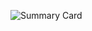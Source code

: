 ![Summary Card](https://github-profile-summary-cards.vercel.app/api/cards/profile-details?username=mutieta&theme=github_dark)
